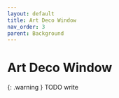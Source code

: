 ```yaml
---
layout: default
title: Art Deco Window
nav_order: 3
parent: Background
---
```


# Art Deco Window

{: .warning }
TODO write
